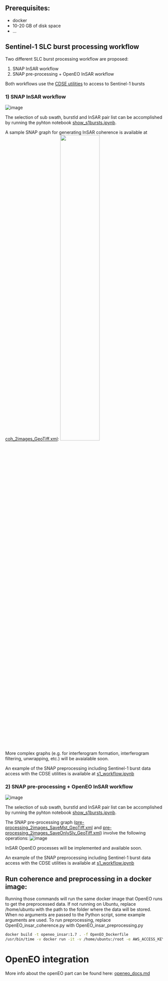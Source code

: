 ## Prerequisites:
- docker
- 10-20 GB of disk space
- ...

## Sentinel-1 SLC burst processing workflow

Two different SLC burst processing workflow are proposed:
1) SNAP InSAR workflow
2) SNAP pre-processing + OpenEO InSAR workflow

Both workflows use the [CDSE utilities](https://github.com/eu-cdse/utilities) to access to Sentinel-1 bursts

### 1) SNAP InSAR workflow

![image](https://github.com/user-attachments/assets/40eb2f08-12fa-447c-af2b-8f62fdffb99d)

The selection of sub swath, burstId and InSAR pair list can be accomplished by running the pyhton notebook [show_s1bursts.ipynb](https://github.com/cloudinsar/s1-workflows/blob/main/notebooks/s1_workflow.ipynb).

A sample SNAP graph for generating InSAR coherence is available at [coh_2images_GeoTiff.xml](https://github.com/cloudinsar/s1-workflows/blob/main/notebooks/graphs/coh_2images_GeoTiff.xml):
<img src="https://github.com/user-attachments/assets/d423825a-c3eb-4db9-8d49-4a43ddd22639" width=50% height=50%>

More complex graphs (e.g. for interferogram formation, interferogram filtering, unwrapping, etc.) will be avaialable soon.

An example of the SNAP preprocessing including Sentinel-1 burst data access with the CDSE utilities is available at [s1_workflow.ipynb](https://github.com/cloudinsar/s1-workflows/blob/main/notebooks/s1_workflow.ipynb)

### 2) SNAP pre-processing + OpenEO InSAR workflow

![image](https://github.com/user-attachments/assets/92ffead5-ede6-4999-a563-20a6bd6e963c)

The selection of sub swath, burstId and InSAR pair list can be accomplished by running the pyhton notebook [show_s1bursts.ipynb](https://github.com/cloudinsar/s1-workflows/blob/main/notebooks/s1_workflow.ipynb).

The SNAP pre-processing graph ([pre-processing_2images_SaveMst_GeoTiff.xml](https://github.com/cloudinsar/s1-workflows/blob/main/notebooks/graphs/pre-processing_2images_SaveMst_GeoTiff.xml) and [pre-processing_2images_SaveOnlySlv_GeoTiff.xml](https://github.com/cloudinsar/s1-workflows/blob/main/notebooks/graphs/pre-processing_2images_SaveOnlySlv_GeoTiff.xml)) involve the following operations:
![image](https://github.com/user-attachments/assets/11223d88-3aa3-4f00-9ad8-003c2af5a7aa)

InSAR OpenEO processes will be implemented and available soon.

An example of the SNAP preprocessing including Sentinel-1 burst data access with the CDSE utilities is available at [s1_workflow.ipynb](https://github.com/cloudinsar/s1-workflows/blob/main/notebooks/s1_workflow.ipynb)

## Run coherence and preprocessing in a docker image:

Running those commands will run the same docker image that OpenEO runs to get the preprocessed data.
If not running on Ubuntu, replace /home/ubuntu with the path to the folder where the data will be stored.
When no arguments are passed to the Python script, some example arguments are used.
To run preprocessing, replace OpenEO_insar_coherence.py with OpenEO_insar_preprocessing.py
```bash
docker build -t openeo_insar:1.7 . -f OpenEO_Dockerfile
/usr/bin/time -v docker run -it -v /home/ubuntu:/root -e AWS_ACCESS_KEY_ID=$AWS_ACCESS_KEY_ID -e AWS_SECRET_ACCESS_KEY=$AWS_SECRET_ACCESS_KEY --rm openeo_insar:1.7 python3 /src/OpenEO_insar_coherence.py
```

# OpenEO integration
More info about the openEO part can be found here: [openeo_docs.md](./docs/openeo_docs.md)
